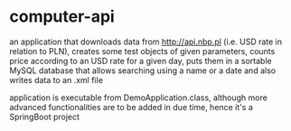 # computer-api

an application that downloads data from http://api.nbp.pl (i.e. USD rate in relation to PLN), creates some test objects of given parameters, counts price according to an USD rate for a given day, puts them in a sortable MySQL database that allows searching using a name or a date and also writes data to an .xml file

application is executable from DemoApplication.class, although more advanced functionalities are to be added in due time, hence it's a SpringBoot project 

